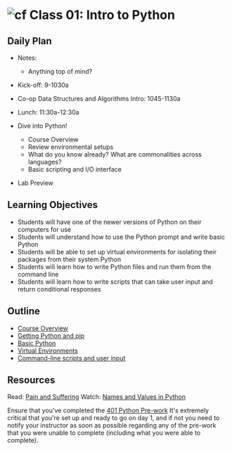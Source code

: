 # ![cf](http://i.imgur.com/7v5ASc8.png) Class 01: Intro to Python

## Daily Plan
- Notes:
    - Anything top of mind?

- Kick-off: 9-1030a
- Co-op Data Structures and Algorithms Intro: 1045-1130a
- Lunch: 11:30a-12:30a
- Dive into Python!
    - Course Overview
    - Review environmental setups
    - What do you know already? What are commonalities across languages?
    - Basic scripting and I/O interface
- Lab Preview


## Learning Objectives

- Students will have one of the newer versions of Python on their computers for use
- Students will understand how to use the Python prompt and write basic Python
- Students will be able to set up virtual environments for isolating their packages from their system Python
- Students will learn how to write Python files and run them from the command line
- Students will learn how to write scripts that can take user input and return conditional responses

## Outline

- [Course Overview]
- [Getting Python and pip]
- [Basic Python]
- [Virtual Environments]
- [Command-line scripts and user input]

<!-- links -->
[Course Overview]: ./notes/overview.md
[Getting Python and pip]: ./notes/python_pip.md
[Virtual Environments]: ./notes/virtual_envs.md
[Basic Python]: ./notes/syntax.md
[Command-line scripts and user input]: ./notes/user_input.md

## Resources
Read: [Pain and Suffering](./notes/pain_suffering.md)
Watch: [Names and Values in Python](https://www.youtube.com/watch?v=_AEJHKGk9ns)

Ensure that you've completed the [401 Python Pre-work](https://github.com/codefellows/code-401-Python-prework)
It's extremely critical that you're set up and ready to go on day 1, and if not you need to notify your instructor as soon as possible regarding any of the pre-work that you were unable to complete (including what you were able to complete).
